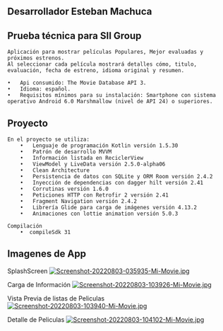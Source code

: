 ## Desarrollador Esteban Machuca

## Prueba técnica para SII Group
    Aplicación para mostrar películas Populares, Mejor evaluadas y próximos estrenos.
    Al seleccionar cada película mostrará detalles cómo, titulo, evaluación, fecha de estreno, idioma original y resumen.

    •	Api consumido: The Movie Database API 3.
    •	Idioma: español.
    •	Requisitos mínimos para su instalación: Smartphone con sistema operativo Android 6.0 Marshmallow (nivel de API 24) o superiores.

## Proyecto
    En el proyecto se utiliza:
        •	Lenguaje de programación Kotlin versión 1.5.30
        •	Patrón de desarrollo MVVM
        •   Información listada en ReciclerView
        •	ViewModel y LiveData versión 2.5.0-alpha06
        •	Clean Architecture
        •	Persistencia de datos con SQLite y ORM Room versión 2.4.2
        •	Inyección de dependencias con dagger hilt versión 2.41
        •	Corrutinas versión 1.6.0
        •	Peticiones HTTP con Retrofir 2 versión 2.41
        •	Fragment Navigation versión 2.4.2
        •	Librería Glide para carga de imágenes versión 4.13.2
        •	Animaciones con lottie animation versión 5.0.3

    Compilación
        •  compileSdk 31
## Imagenes de App

SplashScreen
[![Screenshot-20220803-035935-Mi-Movie.jpg](https://i.postimg.cc/RVx0CSNm/Screenshot-20220803-035935-Mi-Movie.jpg)](https://postimg.cc/PNKH2kWV)


Carga de Información
[![Screenshot-20220803-103926-Mi-Movie.jpg](https://i.postimg.cc/wTnQjsDv/Screenshot-20220803-103926-Mi-Movie.jpg)](https://postimg.cc/crMnDC9y)

Vista Previa de listas de Peliculas
[![Screenshot-20220803-103940-Mi-Movie.jpg](https://i.postimg.cc/50ZwpXby/Screenshot-20220803-103940-Mi-Movie.jpg)](https://postimg.cc/sQ4QgDBC)

Detalle de Peliculas
[![Screenshot-20220803-104102-Mi-Movie.jpg](https://i.postimg.cc/j207PB4J/Screenshot-20220803-104102-Mi-Movie.jpg)](https://postimg.cc/PpyJk3ct)
